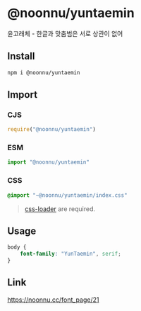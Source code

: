 # @noonnu/yuntaemin
윤고래체 - 한글과 맞춤범은 서로 상관이 없어

## Install
```sh
npm i @noonnu/yuntaemin
```
## Import
### CJS
```js
require("@noonnu/yuntaemin")
```
### ESM
```js
import "@noonnu/yuntaemin"
```
### CSS 
```css
@import "~@noonnu/yuntaemin/index.css"
```
> [css-loader](https://github.com/webpack-contrib/css-loader) are required.

## Usage
```css
body {
    font-family: "YunTaemin", serif;
}
```

## Link
https://noonnu.cc/font_page/21